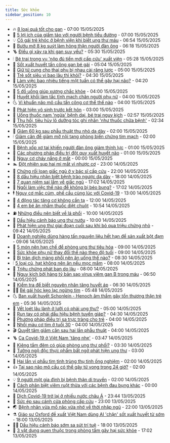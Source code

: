 ```yaml
---
title: Sức khỏe
sidebar_position: 10
---
```


<!-- vnexpress-suc-khoe:START -->
- 🔥 [8 loại quả tốt cho gan](https://vnexpress.net/8-loai-qua-tot-cho-gan-4886308.html) - 07:00 15/05/2025
- 🥰 [5 lợi ích của giấm táo với người bệnh tiểu đường](https://vnexpress.net/5-loi-ich-cua-giam-tao-voi-nguoi-benh-tieu-duong-4886181.html) - 07:00 15/05/2025
- 💡 [Cô gái trẻ khóc ở bệnh viện khi biết ung thư máu](https://vnexpress.net/co-gai-tre-khoc-o-benh-vien-khi-biet-ung-thu-mau-4886139.html) - 06:54 15/05/2025
- 🤗 [Bướu mỡ 8 kg suýt làm hỏng thận người đàn ông](https://vnexpress.net/buou-mo-8-kg-suyt-lam-hong-than-nguoi-dan-ong-4885905.html) - 06:18 15/05/2025
- 🪜 [Điều gì xảy ra khi gan suy yếu?](https://vnexpress.net/dieu-gi-xay-ra-khi-gan-suy-yeu-4886266.html) - 05:30 15/05/2025
- 🕯 [Bé trai trong vụ &#39;nộp đủ tiền mới cấp cứu&#39; xuất viện](https://vnexpress.net/be-trai-trong-vu-nop-du-tien-moi-cap-cuu-xuat-vien-4886121.html) - 05:28 15/05/2025
- 🤭 [Sốt xuất huyết tấn công gan bé gái](https://vnexpress.net/sot-xuat-huyet-tan-cong-gan-be-gai-4886177.html) - 05:04 15/05/2025
- 👀 [Giữ tử cung cho thai phụ bị nhau cài răng lược](https://vnexpress.net/giu-tu-cung-cho-thai-phu-bi-nhau-cai-rang-luoc-4886303.html) - 05:00 15/05/2025
- 🌋 [Trẻ sốt siêu vi bao lâu thì khỏi?](https://vnexpress.net/tre-sot-sieu-vi-bao-lau-thi-khoi-4886256.html) - 04:30 15/05/2025
- 🫶 [Làm việc bao nhiêu tiếng một tuần có thể gây hại não?](https://vnexpress.net/lam-viec-bao-nhieu-tieng-mot-tuan-co-the-gay-hai-nao-4885969.html) - 04:20 15/05/2025
- 🦆 [5 đồ uống giúp xương chắc khỏe](https://vnexpress.net/5-do-uong-giup-xuong-chac-khoe-4886216.html) - 04:00 15/05/2025
- 🚀 [Huyết khối làm tắc tĩnh mạch chân người phụ nữ](https://vnexpress.net/huyet-khoi-lam-tac-tinh-mach-chan-nguoi-phu-nu-4886185.html) - 04:00 15/05/2025
- 🌜 [Vi khuẩn não mô cầu tấn công cơ thể thế nào](https://vnexpress.net/vi-khuan-nao-mo-cau-tan-cong-co-the-the-nao-4886154.html) - 04:00 15/05/2025
- 🧰 [Phát hiện vô sinh trước kết hôn](https://vnexpress.net/phat-hien-vo-sinh-truoc-ket-hon-4886186.html) - 03:00 15/05/2025
- 💫 [Uống thuốc nam &#39;ngừa&#39; bệnh dại, bé trai nguy kịch](https://vnexpress.net/uong-thuoc-nam-ngua-benh-dai-be-trai-nguy-kich-4885929.html) - 02:57 15/05/2025
- 🌝 [Thu hồi, tiêu hủy lô dưỡng tóc ghi nhãn &#39;như thuốc chữa bệnh&#39;](https://vnexpress.net/thu-hoi-tieu-huy-lo-duong-toc-ghi-nhan-nhu-thuoc-chua-benh-4886160.html) - 02:34 15/05/2025
- 🗽 [Giảm 60 kg sau phẫu thuật thu nhỏ dạ dày](https://vnexpress.net/giam-60-kg-sau-phau-thuat-thu-nho-da-day-4886120.html) - 02:00 15/05/2025
- 🕯 [Giảm cân để giảm mỡ nội tạng phòng biến chứng tim mạch](https://vnexpress.net/giam-can-de-giam-mo-noi-tang-phong-bien-chung-tim-mach-4886116.html) - 02:00 15/05/2025
- 🦅 [Bệnh xốp xơ tai khiến người đàn ông giảm thính lực](https://vnexpress.net/benh-xop-xo-tai-khien-nguoi-dan-ong-giam-thinh-luc-4886112.html) - 01:00 15/05/2025
- 🦆 [Các phương pháp điều trị đột quỵ xuất huyết não](https://vnexpress.net/cac-phuong-phap-dieu-tri-dot-quy-xuat-huyet-nao-4886110.html) - 01:00 15/05/2025
- 🎊 [Nguy cơ cháy nắng ở mắt](https://vnexpress.net/nguy-co-chay-nang-o-mat-4884876.html) - 00:00 15/05/2025
- 🏊 [Đột nhiên sụp hai mi mắt vì nhược cơ](https://vnexpress.net/dot-nhien-sup-hai-mi-mat-vi-nhuoc-co-4885812.html) - 23:00 14/05/2025
- 📝 [Chứng rối loạn giấc ngủ ở y bác sĩ cấp cứu](https://vnexpress.net/chung-roi-loan-giac-ngu-o-y-bac-si-cap-cuu-4885860.html) - 22:00 14/05/2025
- 💯 [8 dấu hiệu nhận biết bệnh trào ngược dạ dày](https://vnexpress.net/8-dau-hieu-nhan-biet-benh-trao-nguoc-da-day-4885710.html) - 18:00 14/05/2025
- 🌊 [7 quan niệm sai lầm về giấc ngủ](https://vnexpress.net/7-quan-niem-sai-lam-ve-giac-ngu-4885729.html) - 17:02 14/05/2025
- 🚀 [Ngồi làm việc thế nào để không bị béo bụng?](https://vnexpress.net/ngoi-lam-viec-the-nao-de-khong-bi-beo-bung-4885727.html) - 17:02 14/05/2025
- 🕴 [Nguy cơ mắc cúm, phế cầu cùng lúc với Covid-19](https://vnexpress.net/nguy-co-mac-cum-phe-cau-cung-luc-voi-covid-19-4886046.html) - 13:00 14/05/2025
- 🗽 [4 động tác tăng cơ không cần tạ](https://vnexpress.net/4-dong-tac-tang-co-khong-can-ta-4885933.html) - 12:00 14/05/2025
- 🎡 [4 em bé ăn nhầm thuốc diệt chuột](https://vnexpress.net/4-em-be-an-nham-thuoc-diet-chuot-4886033.html) - 10:54 14/05/2025
- ⛽️ [Những điều nên biết về lá phổi](https://vnexpress.net/nhung-dieu-nen-biet-ve-la-phoi-4885919.html) - 10:00 14/05/2025
- 🦆 [Dấu hiệu cảnh báo ung thư nướu](https://vnexpress.net/dau-hieu-canh-bao-ung-thu-nuou-4885878.html) - 10:00 14/05/2025
- 🤩 [Phát hiện ung thư giai đoạn cuối sau khi bỏ qua triệu chứng nhỏ](https://vnexpress.net/phat-hien-ung-thu-giai-doan-cuoi-sau-khi-bo-qua-trieu-chung-nho-4885876.html) - 09:42 14/05/2025
- 🦒 [Doanh nghiệp dùng hàng tấn nguyên liệu hết hạn để sản xuất bột đạm](https://vnexpress.net/doanh-nghiep-dung-hang-tan-nguyen-lieu-het-han-de-san-xuat-bot-dam-4885867.html) - 09:06 14/05/2025
- 💫 [5 món nên hạn chế để phòng ung thư tiêu hóa](https://vnexpress.net/5-mon-nen-han-che-de-phong-ung-thu-tieu-hoa-4885898.html) - 09:00 14/05/2025
- 🐘 [Sức khỏe phụ nữ thay đổi thế nào theo độ tuổi](https://vnexpress.net/suc-khoe-phu-nu-thay-doi-the-nao-theo-do-tuoi-4885746.html) - 09:00 14/05/2025
- 🚀 [Bị tràn dịch màng phổi nên ăn uống thế nào?](https://vnexpress.net/bi-tran-dich-mang-phoi-nen-an-uong-the-nao-4885883.html) - 08:30 14/05/2025
- 🕯 [5 loại củ, hạt không nên ăn nếu mọc mầm](https://vnexpress.net/5-loai-cu-hat-khong-nen-an-neu-moc-mam-4885874.html) - 08:00 14/05/2025
- 🦏 [Triệu chứng phát ban do lậu](https://vnexpress.net/trieu-chung-phat-ban-do-lau-4885762.html) - 08:00 14/05/2025
- 🦄 [Nguy kịch bởi hàng tỷ bản sao virus viêm gan B trong máu](https://vnexpress.net/nguy-kich-vi-hang-ty-ban-sao-virus-viem-gan-b-trong-mau-4885680.html) - 06:50 14/05/2025
- 🦒 [Kiểm tra để biết nguyên nhân tăng huyết áp](https://vnexpress.net/kiem-tra-de-biet-nguyen-nhan-tang-huyet-ap-4885734.html) - 06:30 14/05/2025
- 👨‍🏫 [Bé gái hóc kẹo lạc ngừng tim](https://vnexpress.net/be-gai-hoc-keo-lac-ngung-tim-4885813.html) - 05:48 14/05/2025
- 🌜 [Ban xuất huyết Schonlein - Henoch âm thầm gây tổn thương thận trẻ em](https://vnexpress.net/ban-xuat-huyet-schonlein-henoch-am-tham-gay-ton-thuong-than-tre-em-4885770.html) - 05:36 14/05/2025
- 🚀 [Vết loét lâu lành ở lưỡi có phải ung thư?](https://vnexpress.net/vet-loet-lau-lanh-o-luoi-co-phai-ung-thu-4885802.html) - 05:00 14/05/2025
- 💃 [Run tay có phải dấu hiệu bệnh tuyến giáp?](https://vnexpress.net/run-tay-co-phai-dau-hieu-benh-tuyen-giap-4885703.html) - 04:30 14/05/2025
- 💯 [Phương pháp điều trị sa trực tràng cho trẻ](https://vnexpress.net/phuong-phap-dieu-tri-sa-truc-trang-cho-tre-4885707.html) - 04:00 14/05/2025
- 🤔 [Nhồi máu cơ tim ở tuổi 30](https://vnexpress.net/nhoi-mau-co-tim-o-tuoi-30-4885639.html) - 04:00 14/05/2025
- 🎬 [Quyết tâm giảm cân sau hai lần phẫu thuật](https://vnexpress.net/quyet-tam-giam-can-sau-hai-lan-phau-thuat-4885436.html) - 04:00 14/05/2025
- 🪜 [Ca Covid-19 ở Việt Nam &#39;tăng nhẹ&#39;](https://vnexpress.net/ca-covid-19-o-viet-nam-tang-nhe-4885728.html) - 03:47 14/05/2025
- 🦣 [Kiêng tắm đêm có giúp phòng ung thư phổi?](https://vnexpress.net/kieng-tam-dem-co-giup-phong-ung-thu-phoi-4885688.html) - 03:30 14/05/2025
- 🧐 [Tưởng ngộ độc thực phẩm bất ngờ phát hiện ung thư](https://vnexpress.net/tuong-ngo-doc-thuc-pham-bat-ngo-phat-hien-ung-thu-4885681.html) - 03:00 14/05/2025
- 🤡 [Hai lần vi phẫu tìm tinh trùng thụ tinh ống nghiệm](https://vnexpress.net/hai-lan-vi-phau-tim-tinh-trung-thu-tinh-ong-nghiem-4885642.html) - 02:00 14/05/2025
- 👍 [Tại sao não mô cầu có thể gây tử vong trong 24 giờ?](https://vnexpress.net/tai-sao-nao-mo-cau-co-the-gay-tu-vong-trong-24-gio-4885538.html) - 02:00 14/05/2025
- 💡 [9 người một gia đình bị bệnh thận di truyền](https://vnexpress.net/9-nguoi-mot-gia-dinh-bi-benh-than-di-truyen-4885402.html) - 02:00 14/05/2025
- 💯 [Cách phân biệt viêm ruột thừa với các bệnh đau bụng khác](https://vnexpress.net/cach-phan-biet-viem-ruot-thua-voi-cac-benh-dau-bung-khac-4885412.html) - 00:00 14/05/2025
- 🧠 [Dịch Covid-19 trở lại ở nhiều nước châu Á](https://vnexpress.net/dich-covid-19-tang-tai-chau-a-4885540.html) - 23:44 13/05/2025
- 🎡 [Sức ép sau cánh cửa phòng cấp cứu](https://vnexpress.net/suc-ep-sau-canh-cua-phong-cap-cuu-4884610.html) - 23:00 13/05/2025
- 🌏 [Bệnh nhân vừa mổ não vừa nhớ về thời nhập ngũ](https://vnexpress.net/benh-nhan-vua-mo-nao-vua-nho-ve-thoi-nhap-ngu-4885199.html) - 22:00 13/05/2025
- ⚗️ [Giáo sư Oxford đề xuất Việt Nam dùng AI &#39;chặn&#39; sốt xuất huyết từ sớm](https://vnexpress.net/giao-su-oxford-de-xuat-viet-nam-dung-ai-chan-sot-xuat-huyet-tu-som-4882925.html) - 18:00 13/05/2025
- 👨‍🏫 [Dấu hiệu cảnh báo sớm sa sút trí tuệ](https://vnexpress.net/dau-hieu-canh-bao-som-sa-sut-tri-tue-4885324.html) - 18:00 13/05/2025
- 🤖 [3 vật dụng quen thuộc trong phòng tắm gây hại sức khỏe](https://vnexpress.net/3-vat-dung-quen-thuoc-trong-phong-tam-gay-hai-suc-khoe-4885327.html) - 17:02 13/05/2025<!-- vnexpress-suc-khoe:END -->
